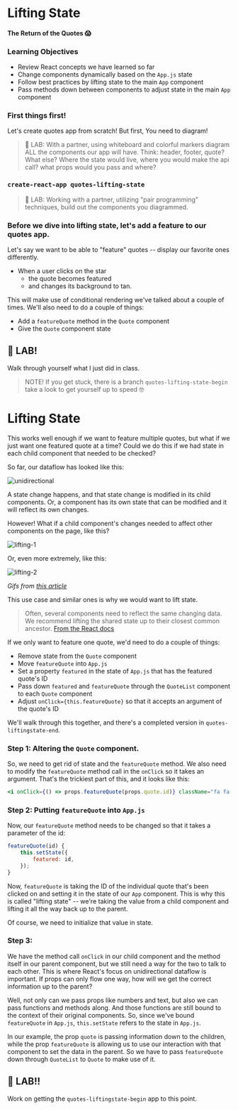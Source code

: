 # Lifting State

#### The Return of the Quotes 😱

### Learning Objectives

- Review React concepts we have learned so far
- Change components dynamically based on the `App.js` state
- Follow best practices by lifting state to the main `App` component
- Pass methods down between components to adjust state in the main `App` component


### First things first!

Let's create quotes app from scratch! But first, You need to diagram!

> 🚀 LAB: With a partner, using whiteboard and colorful markers diagram ALL the components our app will have. Think: header, footer, quote? What else? Where the state would live, where you would make the api call? what props would you pass and where?

### `create-react-app quotes-lifting-state`

> 🚀 LAB: Working with a partner, utilizing "pair programming" techniques, build out the components you diagrammed.


### Before we dive into lifting state, let's add a feature to our quotes app.

Let's say we want to be able to "feature" quotes -- display our favorite ones differently.

- When a user clicks on the star
    - the quote becomes featured
    - and changes its background to tan.

This will make use of conditional rendering we've talked about a couple of times. We'll also need to do a couple of things:

- Add a `featureQuote` method in the `Quote` component
- Give the `Quote` component state

## 🚀 LAB!

Walk through yourself what I just did in class.

> NOTE! If you get stuck, there is a branch `quotes-lifting-state-begin` take a look to get yourself up to speed 🤓

# Lifting State

This works well enough if we want to feature multiple quotes, but what if we just want one featured quote at a time? Could we do this if we had state in each child component that needed to be checked?

So far, our dataflow has looked like this:

![unidirectional](https://cdn-images-1.medium.com/max/1600/1*O3-jbieSsxcQFkrTLp-1zw.gif)

A state change happens, and that state change is modified in its child components. Or, a component has its own state that can be modified and it will reflect its own changes.

However! What if a child component's changes needed to affect other components on the page, like this?

![lifting-1](https://cdn-images-1.medium.com/max/1600/1*DrxF4q1jNkiEKKm1EBAgiQ.gif)

Or, even more extremely, like this:

![lifting-2](https://cdn-images-1.medium.com/max/1600/1*9PS1G3FYqBbChVG0R1eh7Q.gif)

_Gifs from [this article](https://medium.com/dailyjs/when-do-i-know-im-ready-for-redux-f34da253c85f)_

This use case and similar ones is why we would want to lift state.

> Often, several components need to reflect the same changing data. We recommend lifting the shared state up to their closest common ancestor. [From the React docs](https://facebook.github.io/react/docs/lifting-state-up.html)

If we only want to feature one quote, we'd need to do a couple of things:

- Remove state from the `Quote` component
- Move `featureQuote` into `App.js`
- Set a property `featured` in the state of `App.js` that has the featured quote's ID
- Pass down `featured` and `featureQuote` through the `QuoteList` component to each `Quote` component
- Adjust `onClick={this.featureQuote}` so that it accepts an argument of the quote's ID

We'll walk through this together, and there's a completed version in `quotes-liftingstate-end`.


### Step 1: Altering the `Quote` component.

So, we need to get rid of state and the `featureQuote` method. We also need to modify the `featureQuote` method call in the `onClick` so it takes an argument. That's the trickiest part of this, and it looks like this:

```jsx
<i onClick={() => props.featureQuote(props.quote.id)} className="fa fa-star fa-2x" />
```

### Step 2: Putting `featureQuote` into `App.js`

Now, our `featureQuote` method needs to be changed so that it takes a parameter of the id:

```js
featureQuote(id) {
    this.setState({
        featured: id,
    });
}
```

Now, `featureQuote` is taking the ID of the individual quote that's been clicked on and setting it in the state of our `App` component. This is why this is called "lifting state" -- we're taking the value from a child component and lifting it all the way back up to the parent.

Of course, we need to initialize that value in state.

### Step 3:

We have the method call `onClick` in our child component and the method itself in our parent component, but we still need a way for the two to talk to each other. This is where React's focus on unidirectional dataflow is important. If props can only flow one way, how will we get the correct information up to the parent?

Well, not only can we pass props like numbers and text, but also we can pass functions and methods along. And those functions are still bound to the context of their original components. So, since we've bound `featureQuote` in `App.js`, `this.setState` refers to the state in `App.js`.

In our example, the prop `quote` is passing information down to the children, while the prop `featureQuote` is allowing us to use our interaction with that component to set the data in the parent. So we have to pass `featureQuote` down through `QuoteList` to `Quote` to make use of it.

##  🚀 LAB!!

Work on getting the `quotes-liftingstate-begin` app to this point.
